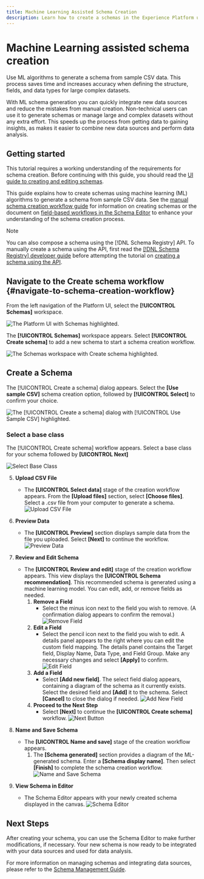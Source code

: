 ```yaml
---
title: Machine Learning Assisted Schema Creation
description: Learn how to create a schemas in the Experience Platform user interface.
---
```

# Machine Learning assisted schema creation

Use ML algorithms to generate a schema from sample CSV data. This process saves time and increases accuracy when defining the structure, fields, and data types for large complex datasets.

With ML schema generation you can quickly integrate new data sources and reduce the mistakes from manual creation. Non-technical users can use it to  generate schemas or manage large and complex datasets without any extra effort. This speeds up the process from getting data to gaining insights, as makes it easier to combine new data sources and perform data analysis.

## Getting started

This tutorial requires a working understanding of the requirements for schema creation. Before continuing with this guide, you should read the [UI guide to creating and editing schemas](./resources/schemas.md). 

This guide explains how to create schemas using machine learning (ML) algorithms to generate a schema from sample CSV data. See the [manual schema creation workflow guide](https://experienceleague.adobe.com/en/docs/experience-platform/xdm/ui/resources/schemas#add-field-groups) for information on creating schemas or the document on [field-based workflows in the Schema Editor](https://experienceleague.adobe.com/en/docs/experience-platform/xdm/ui/field-based-workflows) to enhance your understanding of the schema creation process.

>[!NOTE]
>
>You can also compose a schema using the [!DNL Schema Registry] API. To manually create a schema using the API, first read the [[!DNL Schema Registry] developer guide](../api/getting-started.md) before attempting the tutorial on [creating a schema using the API](create-schema-api.md).


## Navigate to the Create schema workflow {#navigate-to-schema-creation-workflow}

From the left navigation of the Platform UI, select the **[!UICONTROL Schemas]** workspace.

![The Platform UI with Schemas highlighted.](../images/ui/schema-workspace/schemas-workspace.png)

The **[!UICONTROL Schemas]** workspace appears. Select **[!UICONTROL Create schema]** to add a new schema to start a schema creation workflow.

![The Schemas workspace with Create schema highlighted.](../images/ui/schema-workspace/create-schema.png)

## Create a Schema

The [!UICONTROL Create a schema] dialog appears. Select the **[Use sample CSV]** schema creation option, followed by **[!UICONTROL Select]** to confirm your choice.

![The [!UICONTROL Create a schema] dialog with [!UICONTROL Use Sample CSV] highlighted.](../images/ui/schema-workspace/use-sample-csv.png)

### Select a base class

The [!UICONTROL Create schema] workflow appears. Select a base class for your schema followed by **[UICONTROL Next]**

![Select Base Class](../images/ui/schema-workspace/select-base-class.png)

5. **Upload CSV File**
   - The **[UICONTROL Select data]** stage of the creation workflow appears. From the **[Upload files]** section, select **[Choose files]**. Select a .csv file from your computer to generate a schema.
   ![Upload CSV File](../images/ui/schema-workspace/upload-files.png)

6. **Preview Data**
   - The **[UICONTROL Preview]** section displays sample data from the file you uploaded. Select **[Next]** to continue the workflow.
   ![Preview Data](../images/ui/schema-workspace/preview-data.png)

7. **Review and Edit Schema**
   - The **[UICONTROL Review and edit]** stage of the creation workflow appears. This view displays the **[UICONTROL Schema recommendation]**. This recommended schema is generated using a machine learning model. You can edit, add, or remove fields as needed.
     1. **Remove a Field**
        - Select the minus icon next to the field you wish to remove. (A confirmation dialog appears to confirm the removal.)
        ![Remove Field](../images/ui/schema-workspace/remove-field.png)
     2. **Edit a Field**
        - Select the pencil icon next to the field you wish to edit. A details panel appears to the right where you can edit the custom field mapping. The details panel contains the Target field, Display Name, Data Type, and Field Group. Make any necessary changes and select **[Apply]** to confirm.
        ![Edit Field](../images/ui/schema-workspace/edit-field.png)
     3. **Add a Field**
        - Select **[Add new field]**. The select field dialog appears, containing a diagram of the schema as it currently exists. Select the desired field and **[Add]** it to the schema. Select **[Cancel]** to close the dialog if needed.
        ![Add New Field](../images/ui/schema-workspace/add-new-field.png)
     4. **Proceed to the Next Step**
        - Select **[Next]** to continue the **[UICONTROL Create schema]** workflow.
        ![Next Button](../images/ui/schema-workspace/next-button.png)

8. **Name and Save Schema**
   - The **[UICONTROL Name and save]** stage of the creation workflow appears.
     1. The **[Schema generated]** section provides a diagram of the ML-generated schema. Enter a **[Schema display name]**. Then select **[Finish]** to complete the schema creation workflow.
     ![Name and Save Schema](../images/ui/schema-workspace/name-and-save.png)

9. **View Schema in Editor**
   - The Schema Editor appears with your newly created schema displayed in the canvas.
   ![Schema Editor](../images/ui/schema-workspace/schema-editor.png)

## Next Steps

After creating your schema, you can use the Schema Editor to make further modifications, if necessary. Your new schema is now ready to be integrated with your data sources and used for data analysis.

For more information on managing schemas and integrating data sources, please refer to the [Schema Management Guide](./schema-management.md).

<!-- 

1. Select the "Schemas" workspace from the left navigation menu.
2. Select the "Add Schema" button.

## Use sample CSV {#use-sample-CSV}

3. Select the "Create schema" option.
    1. The Create a schema dialog appears. Select the **[Use sample CSV]** schema creation option, followed by **[Select]** to confirm your choice.
    2. The [UICONTROL Create schema] workflow appears. Select a base class for your schema followed by **[UICONTROL Next]**
4. The  [UICONTROL Select data] stage of the creation workflow appears. From the [UICONTROL Upload files] select **[Choose files]**. Select a .csv file from your computer to generate a schema.
5. The [UICONTROL Preview] section displays sample data from the file you uploaded. Select [UICONTROL Next] to continue the workflow.  
6. The  [UICONTROL Review and edit] stage of the creation workflow appears. This view displays the   [UICONTROL Schema recommendation]. This recommended schema is generated using a machine learning model. You can edit, add, or remove fields as you need.
    1. To remove a field select the minus icon. [NEEDS MORE INFO ON HOW IT WORKS. MISSING FROM DEMO]. (- I assume a confirmation dialog appears?)
    2. To edit a field select the pencil icon. A details panel  appears to the right where you can edit the custom field mapping. The details panel contains the Target field, Display Name, Data Type, and Field Group. Make any necessary changes and select **[!UICONTROL Apply]** to confirm.
    3. To add a field select [!UICONTROL Add new field]. The select field dialog appears. This dialog contains a diagram of the schema as it currently exits. [NEEDS MORE INFO ON HOW IT WORKS. MISSING FROM DEMO]. Select **[!UICONTROL Cancel]** to close the dialog.
    4. Select **[!UICONTROL Next]** to continue the  [UICONTROL Create schema] workflow. 
7. The  [UICONTROL Name and save] stage of the creation workflow appears. 
    1. The [!UICOTROL Schema generated] section provides a diagram of the ML generated schema. Enter a [!UICONTROL Schema display name]. Then select [!UICONTROL Finish] to complete the schema creation workflow.
8. The Schema Editor appears with your newly created schema displayed in the canvas. -->

